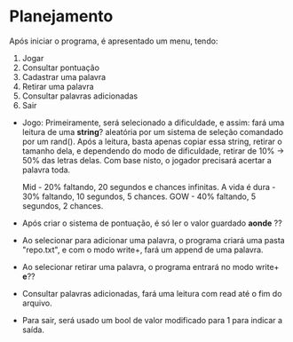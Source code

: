 # Planejamento

Após iniciar o programa, é apresentado um menu, tendo:

1. Jogar
2. Consultar pontuação
3. Cadastrar uma palavra
4. Retirar uma palavra
5. Consultar palavras adicionadas
6. Sair

- Jogo: Primeiramente, será selecionado a dificuldade, e assim: fará uma leitura de uma **string**? aleatória por um sistema de seleção comandado por um rand().
    Após a leitura, basta apenas copiar essa string, retirar o tamanho dela, e dependendo do modo de dificuldade, retirar de 10% -> 50% das letras delas.
    Com base nisto, o jogador precisará acertar a palavra toda.
    
    Mid           - 20% faltando, 20 segundos e chances infinitas.
    A vida é dura - 30% faltando, 10 segundos, 5 chances.
    GOW           - 40% faltando, 5 segundos, 2 chances.

- Após criar o sistema de pontuação, é só ler o valor guardado **aonde** ??

- Ao selecionar para adicionar uma palavra, o programa criará uma pasta "repo.txt",
e com o modo write+, fará um append de uma palavra.

- Ao selecionar retirar uma palavra, o programa entrará no modo write+ **e**??

- Consultar palavras adicionadas, fará uma leitura com read até o fim do arquivo.

- Para sair, será usado um bool de valor modificado para 1 para indicar a saída.
